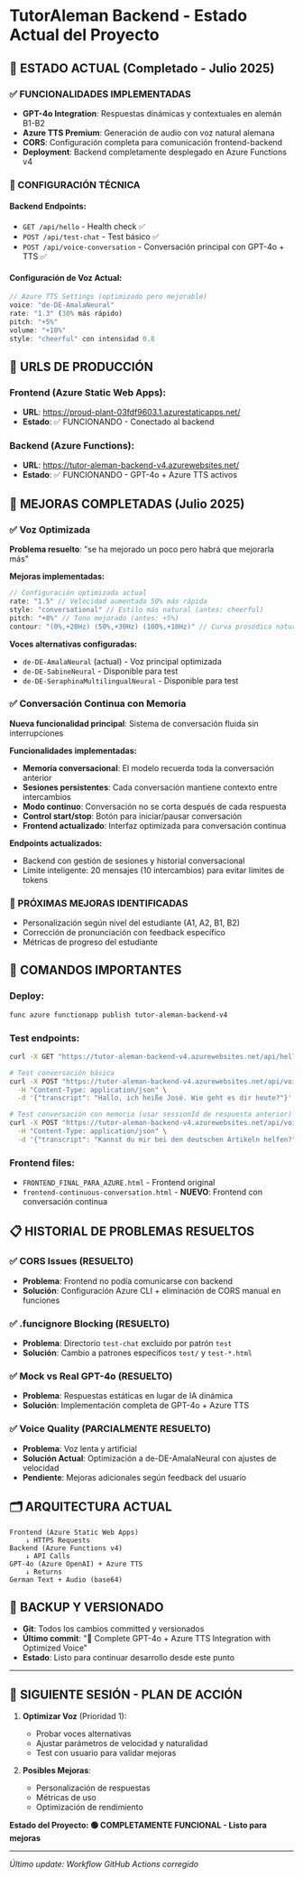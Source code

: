 # TutorAleman Backend - Estado Actual del Proyecto

## 🎯 ESTADO ACTUAL (Completado - Julio 2025)

### ✅ FUNCIONALIDADES IMPLEMENTADAS
- **GPT-4o Integration**: Respuestas dinámicas y contextuales en alemán B1-B2
- **Azure TTS Premium**: Generación de audio con voz natural alemana
- **CORS**: Configuración completa para comunicación frontend-backend
- **Deployment**: Backend completamente desplegado en Azure Functions v4

### 🔧 CONFIGURACIÓN TÉCNICA

#### Backend Endpoints:
- `GET /api/hello` - Health check ✅
- `POST /api/test-chat` - Test básico ✅  
- `POST /api/voice-conversation` - Conversación principal con GPT-4o + TTS ✅

#### Configuración de Voz Actual:
```javascript
// Azure TTS Settings (optimizado pero mejorable)
voice: "de-DE-AmalaNeural"
rate: "1.3" (30% más rápido)
pitch: "+5%"
volume: "+10%"
style: "cheerful" con intensidad 0.8
```

## 🚀 URLS DE PRODUCCIÓN

### Frontend (Azure Static Web Apps):
- **URL**: https://proud-plant-03fdf9603.1.azurestaticapps.net/
- **Estado**: ✅ FUNCIONANDO - Conectado al backend

### Backend (Azure Functions):
- **URL**: https://tutor-aleman-backend-v4.azurewebsites.net/
- **Estado**: ✅ FUNCIONANDO - GPT-4o + Azure TTS activos

## 📝 MEJORAS COMPLETADAS (Julio 2025)

### ✅ Voz Optimizada
**Problema resuelto**: "se ha mejorado un poco pero habrá que mejorarla más"

**Mejoras implementadas:**
```javascript
// Configuración optimizada actual
rate: "1.5" // Velocidad aumentada 50% más rápida 
style: "conversational" // Estilo más natural (antes: cheerful)
pitch: "+8%" // Tono mejorado (antes: +5%)
contour: "(0%,+20Hz) (50%,+30Hz) (100%,+10Hz)" // Curva prosódica natural
```

**Voces alternativas configuradas:**
- `de-DE-AmalaNeural` (actual) - Voz principal optimizada
- `de-DE-SabineNeural` - Disponible para test
- `de-DE-SeraphinaMultilingualNeural` - Disponible para test

### ✅ Conversación Continua con Memoria
**Nueva funcionalidad principal**: Sistema de conversación fluida sin interrupciones

**Funcionalidades implementadas:**
- **Memoria conversacional**: El modelo recuerda toda la conversación anterior
- **Sesiones persistentes**: Cada conversación mantiene contexto entre intercambios  
- **Modo continuo**: Conversación no se corta después de cada respuesta
- **Control start/stop**: Botón para iniciar/pausar conversación
- **Frontend actualizado**: Interfaz optimizada para conversación continua

**Endpoints actualizados:**
- Backend con gestión de sesiones y historial conversacional
- Límite inteligente: 20 mensajes (10 intercambios) para evitar límites de tokens

### 🎯 PRÓXIMAS MEJORAS IDENTIFICADAS
- Personalización según nivel del estudiante (A1, A2, B1, B2)
- Corrección de pronunciación con feedback específico
- Métricas de progreso del estudiante

## 🔄 COMANDOS IMPORTANTES

### Deploy:
```bash
func azure functionapp publish tutor-aleman-backend-v4
```

### Test endpoints:
```bash
curl -X GET "https://tutor-aleman-backend-v4.azurewebsites.net/api/hello"

# Test conversación básica
curl -X POST "https://tutor-aleman-backend-v4.azurewebsites.net/api/voice-conversation" \
  -H "Content-Type: application/json" \
  -d '{"transcript": "Hallo, ich heiße José. Wie geht es dir heute?"}'

# Test conversación con memoria (usar sessionId de respuesta anterior)
curl -X POST "https://tutor-aleman-backend-v4.azurewebsites.net/api/voice-conversation" \
  -H "Content-Type: application/json" \
  -d '{"transcript": "Kannst du mir bei den deutschen Artikeln helfen?", "sessionId": "session_xxx"}'
```

### Frontend files:
- `FRONTEND_FINAL_PARA_AZURE.html` - Frontend original
- `frontend-continuous-conversation.html` - **NUEVO**: Frontend con conversación continua

## 📋 HISTORIAL DE PROBLEMAS RESUELTOS

### ✅ CORS Issues (RESUELTO)
- **Problema**: Frontend no podía comunicarse con backend
- **Solución**: Configuración Azure CLI + eliminación de CORS manual en funciones

### ✅ .funcignore Blocking (RESUELTO)  
- **Problema**: Directorio `test-chat` excluido por patrón `test`
- **Solución**: Cambio a patrones específicos `test/` y `test-*.html`

### ✅ Mock vs Real GPT-4o (RESUELTO)
- **Problema**: Respuestas estáticas en lugar de IA dinámica
- **Solución**: Implementación completa de GPT-4o + Azure TTS

### ✅ Voice Quality (PARCIALMENTE RESUELTO)
- **Problema**: Voz lenta y artificial
- **Solución Actual**: Optimización a de-DE-AmalaNeural con ajustes de velocidad
- **Pendiente**: Mejoras adicionales según feedback del usuario

## 🗂️ ARQUITECTURA ACTUAL

```
Frontend (Azure Static Web Apps)
    ↓ HTTPS Requests
Backend (Azure Functions v4)
    ↓ API Calls
GPT-4o (Azure OpenAI) + Azure TTS
    ↓ Returns
German Text + Audio (base64)
```

## 💾 BACKUP Y VERSIONADO

- **Git**: Todos los cambios committed y versionados
- **Último commit**: "🚀 Complete GPT-4o + Azure TTS Integration with Optimized Voice"
- **Estado**: Listo para continuar desarrollo desde este punto

---

## 🎯 SIGUIENTE SESIÓN - PLAN DE ACCIÓN

1. **Optimizar Voz** (Prioridad 1):
   - Probar voces alternativas
   - Ajustar parámetros de velocidad y naturalidad
   - Test con usuario para validar mejoras

2. **Posibles Mejoras**:
   - Personalización de respuestas
   - Métricas de uso
   - Optimización de rendimiento

**Estado del Proyecto: 🟢 COMPLETAMENTE FUNCIONAL - Listo para mejoras**

---
*Último update: Workflow GitHub Actions corregido*